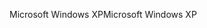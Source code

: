 <span data-ttu-id="7641d-101">Microsoft Windows XP</span><span class="sxs-lookup"><span data-stu-id="7641d-101">Microsoft Windows XP</span></span>